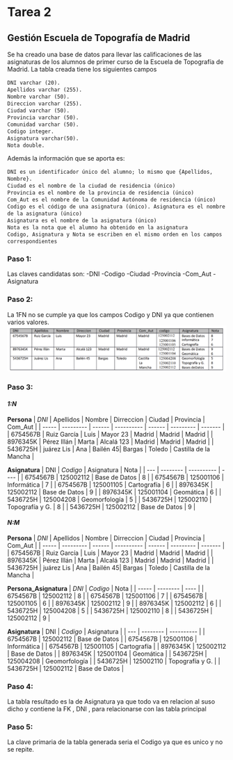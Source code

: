 # Tarea 2
## Gestión Escuela de Topografía de Madrid
Se ha creado una base de datos para llevar las calificaciones de las asignaturas de los alumnos de primer curso de la Escuela de Topografía de Madrid. La tabla creada tiene los siguientes campos

    DNI varchar (20).
    Apellidos varchar (255).
    Nombre varchar (50).
    Direccion varchar (255).
    Ciudad varchar (50).
    Provincia varchar (50).
    Comunidad varchar (50).
    Codigo integer.
    Asignatura varchar(50).
    Nota double.

Además la información que se aporta es:

    DNI es un identificador único del alumno; lo mismo que {Apellidos, Nombre}.
    Ciudad es el nombre de la ciudad de residencia (único)
    Provincia es el nombre de la provincia de residencia (único)
    Com_Aut es el nombre de la Comunidad Autónoma de residencia (único)
    Codigo es el código de una asignatura (único). Asignatura es el nombre de la asignatura (único)
    Asignatura es el nombre de la asignatura (único)
    Nota es la nota que el alumno ha obtenido en la asignatura
    Codigo, Asignatura y Nota se escriben en el mismo orden en los campos correspondientes
    
### Paso 1: 
   Las claves candidatas son: 
    -DNI 
    -Codigo
    -Ciudad
    -Provincia
    -Com_Aut
    -Asignatura

### Paso 2:
  La 1FN no se cumple ya que los campos Codigo y DNI ya que contienen varios valores.
![image](./tabla_2.png)
  
### Paso 3:
#### *1:N*<br/>
  **Persona**
  | *DNI* | Apellidos | Nombre | Dirreccion | Ciudad | Provincia | Com_Aut |
  | ----- | --------- | ------ | ---------- | ------ | --------- | ------- |
  | 6754567B | Ruiz García | Luis | Mayor 23 | Madrid | Madrid | Madrid |
  | 8976345K | Pérez Illán | Marta | Alcalá 123 | Madrid | Madrid | Madrid |
  | 5436725H | juárez Lis | Ana | Bailén  45| Bargas | Toledo | Castilla de la Mancha |

  
  **Asignatura**
  | DNI | *Codigo* | Asignatura | Nota |
  | --- | -------- | ---------- | ---- |
  | 6754567B | 125002112 | Base de Datos | 8 |
  | 6754567B | 125001106 | Informática | 7 |
  | 6754567B | 125001105 | Cartografía | 6 |
  | 8976345K | 125002112 | Base de Datos | 9 |
  | 8976345K | 125001104 | Geomática | 6 |
  | 5436725H | 125004208 | Geomorfología | 5 |
  | 5436725H | 125002110 | Topografía y G. | 8 |
  | 5436725H | 125002112 | Base de Datos | 9 |

#### *N:M*<br/>
  **Persona**
  | *DNI* | Apellidos | Nombre | Dirreccion | Ciudad | Provincia | Com_Aut |
  | ----- | --------- | ------ | ---------- | ------ | --------- | ------- |
  | 6754567B | Ruiz García | Luis | Mayor 23 | Madrid | Madrid | Madrid |
  | 8976345K | Pérez Illán | Marta | Alcalá 123 | Madrid | Madrid | Madrid |
  | 5436725H | juárez Lis | Ana | Bailén  45| Bargas | Toledo | Castilla de la Mancha |

  **Persona_Asignatura**
  | *DNI* | *Codigo* | Nota |
  | ----- | -------- | ---- |
  | 6754567B | 125002112 | 8 |
  | 6754567B | 125001106 | 7 |
  | 6754567B | 125001105 | 6 |
  | 8976345K | 125002112 | 9 |
  | 8976345K | 125002112 | 6 |
  | 5436725H | 125004208 | 5 |
  | 5436725H | 125002110 | 8 |
  | 5436725H | 125002112 | 9 |
  
  **Asignatura**
  | DNI | *Codigo* | Asignatura |
  | --- | -------- | ---------- |
  | 6754567B | 125002112 | Base de Datos |
  | 6754567B | 125001106 | Informática |
  | 6754567B | 125001105 | Cartografía |
  | 8976345K | 125002112 | Base de Datos |
  | 8976345K | 125001104 | Geomática |
  | 5436725H | 125004208 | Geomorfología |
  | 5436725H | 125002110 | Topografía y G. |
  | 5436725H | 125002112 | Base de Datos |

### Paso 4:
  La tabla resultado es la de Asignatura ya que todo va en relacion al suso dicho y contiene la FK , DNI , para relacionarse con las tabla principal
    
### Paso 5:
  La clave primaria de la tabla generada seria el Codigo ya que es unico y no se repite.
